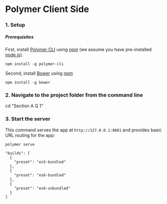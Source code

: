 # Polymer Client Side

### 1. Setup

##### Prerequisites

First, install [Polymer CLI](https://github.com/Polymer/polymer-cli) using
[npm](https://www.npmjs.com) (we assume you have pre-installed [node.js](https://nodejs.org)).

    npm install -g polymer-cli

Second, install [Bower](https://bower.io/) using [npm](https://www.npmjs.com)

    npm install -g bower

### 2. Navigate to the project folder from the command line
cd "Section A Q 1"

### 3. Start the server

This command serves the app at `http://127.0.0.1:8081` and provides basic URL
routing for the app:

    polymer serve

```
"builds": [
  {
    "preset": "es5-bundled"
  },
  {
    "preset": "es6-bundled"
  },
  {
    "preset": "es6-unbundled"
  }
]
```
